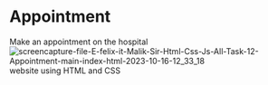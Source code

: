 # Appointment
Make an appointment on the hospital![screencapture-file-E-felix-it-Malik-Sir-Html-Css-Js-All-Task-12-Appointment-main-index-html-2023-10-16-12_33_18](https://github.com/durgesh2051/Appointment-main-github.io/assets/133377196/85c34d9b-0f4b-46f2-ba60-f7bdeaab56c5)
 website using HTML and CSS

